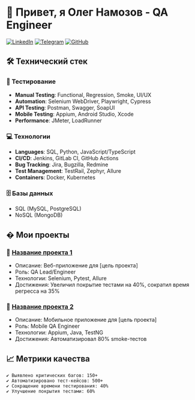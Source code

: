 # 👋 Привет, я Олег Намозов - QA Engineer

[![LinkedIn](https://img.shields.io/badge/LinkedIn-0A66C2?style=for-the-badge&logo=linkedin&logoColor=white)](https://linkedin.com/in/oleg-namozov-029363285)
[![Telegram](https://img.shields.io/badge/Telegram-26A5E4?style=for-the-badge&logo=telegram&logoColor=white)](https://t.me/OLejjka1337)
[![GitHub](https://img.shields.io/badge/GitHub-181717?style=for-the-badge&logo=github&logoColor=white)](https://github.com/headshotD)

## 🛠 Технический стек

### 🧪 Тестирование
- **Manual Testing**: Functional, Regression, Smoke, UI/UX
- **Automation**: Selenium WebDriver, Playwright, Cypress
- **API Testing**: Postman, Swagger, SoapUI
- **Mobile Testing**: Appium, Android Studio, Xcode
- **Performance**: JMeter, LoadRunner

### 💻 Технологии
- **Languages**: SQL, Python, JavaScript/TypeScript
- **CI/CD**: Jenkins, GitLab CI, GitHub Actions
- **Bug Tracking**: Jira, Bugzilla, Redmine
- **Test Management**: TestRail, Zephyr, Allure
- **Containers**: Docker, Kubernetes

### 🗄 Базы данных
- SQL (MySQL, PostgreSQL)
- NoSQL (MongoDB)

## � Мои проекты

### 🚀 [Название проекта 1](ссылка)
- Описание: Веб-приложение для [цель проекта]
- Роль: QA Lead/Engineer
- Технологии: Selenium, Pytest, Allure
- Достижения: Увеличил покрытие тестами на 40%, сократил время регресса на 35%

### 📱 [Название проекта 2](ссылка)
- Описание: Мобильное приложение для [цель проекта]
- Роль: Mobile QA Engineer
- Технологии: Appium, Java, TestNG
- Достижения: Автоматизировал 80% smoke-тестов

## 📈 Метрики качества
```text
✔ Выявлено критических багов: 150+
✔ Автоматизировано тест-кейсов: 500+
✔ Сокращение времени тестирования: 40%
✔ Улучшение покрытия тестами: 60%
